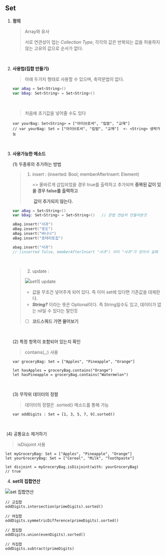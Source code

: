 ## Set

1. **정의**

   > Array와 유사 
   >
   > 서로 연관성이 업는 *Collection Type*, 각각의 값은 반복되는 값을 허용하지 않는 고유의 값으로 순서가 없다.

   ​


2. **사용법(집합 만들기)**

   > 아래 두가지 형태로 사용할 수 있으며, 축약문법이 없다.

   ```Swift
   var aBag = Set<String>()
   var bBag: Set<String> = Set<String>()
   ```

   ​

   > 처음에 초기값을 넣어줄 수도 있다

   ```
   var yourBag: Set<String> = ["아이브로셔", "립밤", "교재"]
   // var yourBag: Set = ["아이브로셔", "립밤", "교재"]  <- <String> 생략가능
   ```

   ​



3. **사용가능한 메소드**

   (1) 두종류의 추가하는 방법

   > 1. insert : (inserted: Bool, memberAfterInsert: Element)   
   >
   >    => 올바르게 삽입되었을 경우 true를 출력하고 추가되며 **중복된 값이 있을 경우 false를 출력하고** 
   >
   >    ​     **값이 추가되지 않는다.**

   ```Swift
   var aBag = Set<String>()
   var bBag: Set<String> = Set<String>()   // 문법 연습차 만들어본것

   aBag.insert("사과")
   aBag.insert("포도")
   aBag.insert("바나나")
   aBag.insert("포테이토칩")

   abag.insert("사과")
   // (inserted false, memberAfterInsert "사과") 이미 "사과"가 있어서 실패
   ```

   ​

   > 2. update : 
   >
   > ![set의 update](http://postfiles12.naver.net/MjAxNzEwMDFfODQg/MDAxNTA2ODU3NjI0MDg0.iygaMdCTzMt4J5vugwmuZJV4P3nWLklKQe_VleMDC3sg.9-9PsefBQuoDtWP-ICvSkN50QHU9VmAuHbJc97Xm74Ug.PNG.bb_9900/%EC%8A%A4%ED%81%AC%EB%A6%B0%EC%83%B7_2017-10-01_%EC%98%A4%ED%9B%84_8.32.10.png?type=w2)
   >
   > - 값을 무조건 넣어주게 되어 있다. 즉 이미 set에 있다면 기존값을 대체한다.
   > - ***String?*** 이라는 뜻은 Optional이다. 즉 String일수도 있고, 데이터가 없는 nil일 수 있다는 말인듯
   >
   > - [ ]   **코드스쿼드 가면 물어보기**

   ​

   (2) 특정 항목이 포함되어 있는지 확인

   > contains(_:) 사용

   ```
   var groceryBag: Set = ["Apples", "Pineapple", "Orange"]

   let hasApples = groceryBag.contains("Orange")
   let hasPineapple = groceryBag.contains("Watermelon")
   ```

   ​

   (3) 무작위 데이터의 정렬

   > 데이터의 정렬은 .sorted() 메소드를 통해 가능

   ```
   var oddDigits : Set = [1, 3, 5, 7, 9].sorted()
   ```

​       

​	(4) 공통요소 제거하기

> isDisjoint 사용

```
let myGroceryBag: Set = ["Apples", "Pineapple", "Orange"]
let yourGroceryBag: Set = ["Cereal", "Milk", "Toothpaste"]

let disjoint = myGroceryBag.isDisjoint(with: yourGroceryBag)  
// true
```



4. **set의 집합연산**

![set 집합연산](http://postfiles9.naver.net/MjAxNzEwMDFfMTI0/MDAxNTA2ODQzMzQ4NjM4.r-5SApp4oBU28lBirNGIbTNSOy-VZC6la1tZ47mFzwMg.oaCquCvdqPPGY2yCdran2XHQ3dS6JErrbusYK4owobEg.PNG.bb_9900/스크린샷_2017-10-01_오후_4.32.59.png?type=w773)

```
// 교집합
oddDigits.intersection(primeDigits).sorted()

// 여집합
oddDigits.symmetricDifference(primeDigits).sorted()

// 합집합
oddDigits.union(evenDigits).sorted()

// 차집합
oddDigits.subtract(primeDigits)
```


